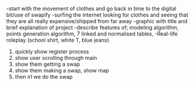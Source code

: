 -start with the movement of clothes and go back in time to the digital bit/use of swapify 
-surfing the internet looking for clothes and seeing that they are all really expensive/shipped from far away
-graphic with title and brief explanation of project
-describe features of; modeling algorithm, points generation algorithm, 7 linked and normalised tables, 
-Real-life roleplay (school shirt, white T, blue jeans) 
1. quickly show register process
2. show user scrolling through main
3. show them getting a swap
4. show them making a swap, show map
5. then irl we do the swap 
 

